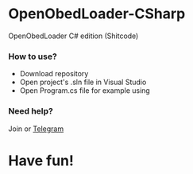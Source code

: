 # OpenObedLoader-CSharp
OpenObedLoader C# edition (Shitcode)

### How to use? 
- Download repository
- Open project's .sln file in Visual Studio
- Open Program.cs file for example using

### Need help?
Join or [Telegram](https://t.me/obedload)

# Have fun!
